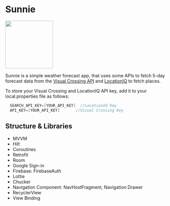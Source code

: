 # Sunnie
<img src = "https://github.com/betulAkgull/sunnie/assets/76072632/b9554831-4081-4cb6-8362-3cedea6ea2d6" width = 150 height = 150>

Sunnie is a simple weather forecast app, that uses some APIs to fetch 5-day forecast data from the <a href = "https://www.visualcrossing.com/">Visual Crossing API</a> and <a href = "https://locationiq.com/">LocationIQ</a> to fetch places.

To store your Visual Crossing and LocationIQ API key, add it to your local.properties file as follows:

```kotlin
  SEARCH_API_KEY=[YOUR_API_KEY]  //LocationIQ Key
  API_KEY=[YOUR_API_KEY]       //Visual Crossing Key
```


## Structure & Libraries

- MVVM
- Hilt
- Coroutines
- Retrofit
- Room
- Google Sign-in
- Firebase: FirebaseAuth
- Lottie
- Chucker
- Navigation Component: NavHostFragment, Navigation Drawer
- RecyclerView
- View Binding



